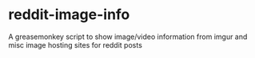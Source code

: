# reddit-image-info
A greasemonkey script to show image/video information from imgur and misc image hosting sites for reddit posts
